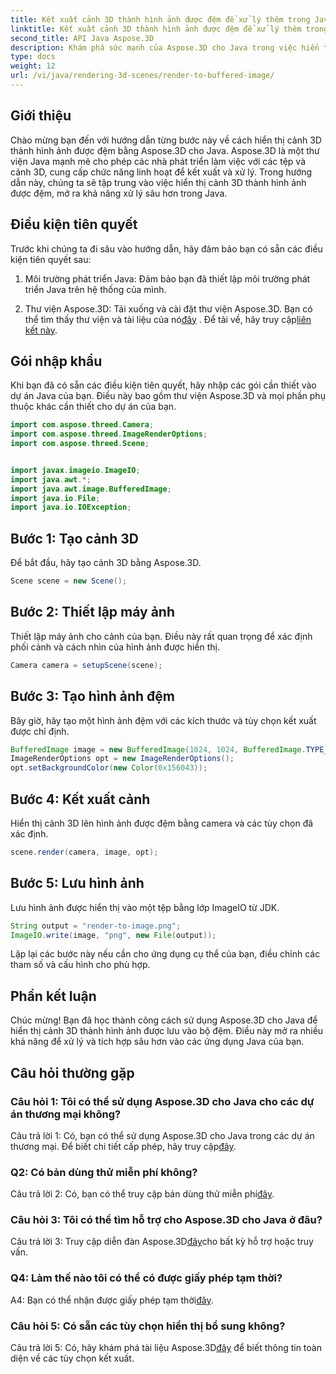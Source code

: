 ```yaml
---
title: Kết xuất cảnh 3D thành hình ảnh được đệm để xử lý thêm trong Java
linktitle: Kết xuất cảnh 3D thành hình ảnh được đệm để xử lý thêm trong Java
second_title: API Java Aspose.3D
description: Khám phá sức mạnh của Aspose.3D cho Java trong việc hiển thị cảnh 3D thành hình ảnh được đệm. Hướng dẫn từng bước với các điều kiện tiên quyết, nhập gói và Câu hỏi thường gặp.
type: docs
weight: 12
url: /vi/java/rendering-3d-scenes/render-to-buffered-image/
---
```

## Giới thiệu

Chào mừng bạn đến với hướng dẫn từng bước này về cách hiển thị cảnh 3D thành hình ảnh được đệm bằng Aspose.3D cho Java. Aspose.3D là một thư viện Java mạnh mẽ cho phép các nhà phát triển làm việc với các tệp và cảnh 3D, cung cấp chức năng linh hoạt để kết xuất và xử lý. Trong hướng dẫn này, chúng ta sẽ tập trung vào việc hiển thị cảnh 3D thành hình ảnh được đệm, mở ra khả năng xử lý sâu hơn trong Java.

## Điều kiện tiên quyết

Trước khi chúng ta đi sâu vào hướng dẫn, hãy đảm bảo bạn có sẵn các điều kiện tiên quyết sau:

1. Môi trường phát triển Java: Đảm bảo bạn đã thiết lập môi trường phát triển Java trên hệ thống của mình.

2.  Thư viện Aspose.3D: Tải xuống và cài đặt thư viện Aspose.3D. Bạn có thể tìm thấy thư viện và tài liệu của nó[đây](https://reference.aspose.com/3d/java/) . Để tải về, hãy truy cập[liên kết này](https://releases.aspose.com/3d/java/).

## Gói nhập khẩu

Khi bạn đã có sẵn các điều kiện tiên quyết, hãy nhập các gói cần thiết vào dự án Java của bạn. Điều này bao gồm thư viện Aspose.3D và mọi phần phụ thuộc khác cần thiết cho dự án của bạn.

```java
import com.aspose.threed.Camera;
import com.aspose.threed.ImageRenderOptions;
import com.aspose.threed.Scene;


import javax.imageio.ImageIO;
import java.awt.*;
import java.awt.image.BufferedImage;
import java.io.File;
import java.io.IOException;
```

## Bước 1: Tạo cảnh 3D

Để bắt đầu, hãy tạo cảnh 3D bằng Aspose.3D.

```java
Scene scene = new Scene();
```

## Bước 2: Thiết lập máy ảnh

Thiết lập máy ảnh cho cảnh của bạn. Điều này rất quan trọng để xác định phối cảnh và cách nhìn của hình ảnh được hiển thị.

```java
Camera camera = setupScene(scene);
```

## Bước 3: Tạo hình ảnh đệm

Bây giờ, hãy tạo một hình ảnh đệm với các kích thước và tùy chọn kết xuất được chỉ định.

```java
BufferedImage image = new BufferedImage(1024, 1024, BufferedImage.TYPE_3BYTE_BGR);
ImageRenderOptions opt = new ImageRenderOptions();
opt.setBackgroundColor(new Color(0x156043));
```

## Bước 4: Kết xuất cảnh

Hiển thị cảnh 3D lên hình ảnh được đệm bằng camera và các tùy chọn đã xác định.

```java
scene.render(camera, image, opt);
```

## Bước 5: Lưu hình ảnh

Lưu hình ảnh được hiển thị vào một tệp bằng lớp ImageIO từ JDK.

```java
String output = "render-to-image.png";
ImageIO.write(image, "png", new File(output));
```

Lặp lại các bước này nếu cần cho ứng dụng cụ thể của bạn, điều chỉnh các tham số và cấu hình cho phù hợp.

## Phần kết luận

Chúc mừng! Bạn đã học thành công cách sử dụng Aspose.3D cho Java để hiển thị cảnh 3D thành hình ảnh được lưu vào bộ đệm. Điều này mở ra nhiều khả năng để xử lý và tích hợp sâu hơn vào các ứng dụng Java của bạn.

## Câu hỏi thường gặp

### Câu hỏi 1: Tôi có thể sử dụng Aspose.3D cho Java cho các dự án thương mại không?

 Câu trả lời 1: Có, bạn có thể sử dụng Aspose.3D cho Java trong các dự án thương mại. Để biết chi tiết cấp phép, hãy truy cập[đây](https://purchase.aspose.com/buy).

### Q2: Có bản dùng thử miễn phí không?

 Câu trả lời 2: Có, bạn có thể truy cập bản dùng thử miễn phí[đây](https://releases.aspose.com/).

### Câu hỏi 3: Tôi có thể tìm hỗ trợ cho Aspose.3D cho Java ở đâu?

 Câu trả lời 3: Truy cập diễn đàn Aspose.3D[đây](https://forum.aspose.com/c/3d/18)cho bất kỳ hỗ trợ hoặc truy vấn.

### Q4: Làm thế nào tôi có thể có được giấy phép tạm thời?

 A4: Bạn có thể nhận được giấy phép tạm thời[đây](https://purchase.aspose.com/temporary-license/).

### Câu hỏi 5: Có sẵn các tùy chọn hiển thị bổ sung không?

 Câu trả lời 5: Có, hãy khám phá tài liệu Aspose.3D[đây](https://reference.aspose.com/3d/java/) để biết thông tin toàn diện về các tùy chọn kết xuất.